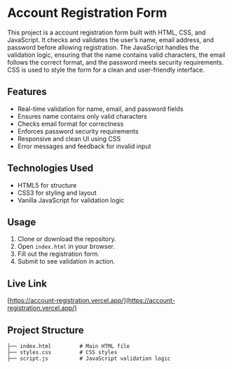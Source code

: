 # Account Registration Form

This project is a account registration form built with HTML, CSS, and JavaScript. It checks and validates the user’s name, email address, and password before allowing registration. The JavaScript handles the validation logic, ensuring that the name contains valid characters, the email follows the correct format, and the password meets security requirements. CSS is used to style the form for a clean and user-friendly interface.


## Features

- Real-time validation for name, email, and password fields
- Ensures name contains only valid characters
- Checks email format for correctness
- Enforces password security requirements
- Responsive and clean UI using CSS
- Error messages and feedback for invalid input

## Technologies Used

- HTML5 for structure
- CSS3 for styling and layout
- Vanilla JavaScript for validation logic

## Usage

1. Clone or download the repository.
2. Open `index.html` in your browser.
3. Fill out the registration form.
4. Submit to see validation in action.

## Live Link

[https://account-registration.vercel.app/](https://account-registration.vercel.app/)

## Project Structure

```
├── index.html         # Main HTML file
├── styles.css         # CSS styles
├── script.js          # JavaScript validation logic
```

